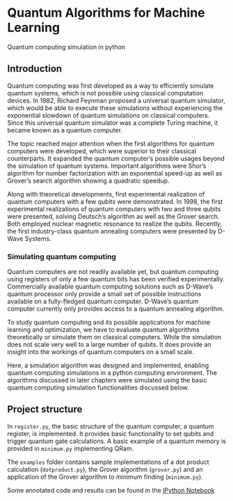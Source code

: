 # Quantum Algorithms for Machine Learning

Quantum computing simulation in python

## Introduction

Quantum computing was first developed as a way to efficiently simulate quantum systems, which
is not possible using classical computation devices. In 1982, Richard Feynman proposed a universal
quantum simulator, which would be able to execute these simulations without experiencing the
exponential slowdown of quantum simulations on classical computers. Since this universal
quantum simulator was a complete Turing machine, it became known as a quantum computer.

The topic reached major attention when the first algorithms for quantum computers were developed,
which were superior to their classical counterparts. It expanded the quantum computer’s
possible usages beyond the simulation of quantum systems. Important algorithms were Shor’s
algorithm for number factorization with an exponential speed-up as well as Grover’s search
algorithm showing a quadratic speedup.

Along with theoretical developments, first experimental realization of quantum computers with a
few qubits were demonstrated. In 1998, the first experimental realizations of quantum computers
with two and three qubits were presented, solving Deutsch’s algorithm as well as the Grover
search. Both employed nuclear magnetic resonance to realize the qubits. Recently, the first
industry-class quantum annealing computers were presented by D-Wave Systems.

### Simulating quantum computing

Quantum computers are not readily available yet, but quantum computing using registers of only a
few quantum bits has been verified experimentally. Commercially available quantum computing
solutions such as D-Wave’s quantum processor only provide a small set of possible instructions
available on a fully-fledged quantum computer. D-Wave’s quantum computer currently only
provides access to a quantum annealing algorithm.

To study quantum computing and its possible applications for machine learning and optimization,
we have to evaluate quantum algorithms theoretically or simulate them on classical computers.
While the simulation does not scale very well to a large number of qubits. It does provide an
insight into the workings of quantum computers on a small scale.

Here, a simulation algorithm was designed and implemented, enabling quantum computing
simulations in a python computing environment. The algorithms discussed in later chapters
were simulated using the basic quantum computing simulation functionalities discussed below.

## Project structure

In `register.py`, the basic structure of the quantum computer, a quantum register, is implemented. It
provides basic functionality to set qubits and trigger quantum gate calculations. A basic example
of a quantum memory is provided in `minimum.py` implementing QRam.

The `examples` folder contains sample implementations of a dot product calculation (`dotproduct.py`), the 
Grover algorithm (`grover.py`) and an application of the Grover algorithm to minimum finding (`minimum.py`).

Some annotated code and results can be found in the [IPython Notebook](http://nbviewer.ipython.org/github/thmp/quantum/blob/master/examples/notebook.ipynb)
